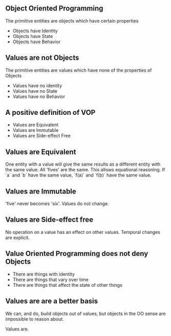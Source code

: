 <html><body><div id="outline-container-org5372f25" class="outline-2">
<h2 id="org5372f25">Object Oriented Programming</h2>
<div class="outline-text-2" id="text-org5372f25">
 The primitive entities are objects which have certain properties 

<ul class="org-ul">
<li>Objects have Identity</li>
<li>Objects have State</li>
<li>Objects have Behavior</li>
</ul>
</div>
</div>

<div id="outline-container-orgae5a05b" class="outline-2">
<h2 id="orgae5a05b">Values are not Objects</h2>
<div class="outline-text-2" id="text-orgae5a05b">
 The primitive entities are values which have none of the properties of Objects 

<ul class="org-ul">
<li>Values have no identity</li>
<li>Values have no State</li>
<li>Values have no Behavior</li>
</ul>
</div>
</div>

<div id="outline-container-org559c00a" class="outline-2">
<h2 id="org559c00a">A positive definition of VOP</h2>
<div class="outline-text-2" id="text-org559c00a">
<ul class="org-ul">
<li>Values are Equivalent</li>
<li>Values are Immutable</li>
<li>Values are Side-effect Free</li>
</ul>
</div>
</div>

<div id="outline-container-orgc5cb65c" class="outline-2">
<h2 id="orgc5cb65c">Values are Equivalent</h2>
<div class="outline-text-2" id="text-orgc5cb65c">
 One entity with a value will give the same results as a different entity with the same value. All 'fives' are the same. This allows equational reasoning. If `a` and `b` have the same value, `f(a)` and `f(b)` have the same value. 
</div>
</div>

<div id="outline-container-org24467e2" class="outline-2">
<h2 id="org24467e2">Values are Immutable</h2>
<div class="outline-text-2" id="text-org24467e2">
 'five' never becomes 'six'. Values do not change. 
</div>
</div>

<div id="outline-container-org5833d94" class="outline-2">
<h2 id="org5833d94">Values are Side-effect free</h2>
<div class="outline-text-2" id="text-org5833d94">
 No operation on a value has an effect on other values. Temporal changes are explicit. 
</div>
</div>

<div id="outline-container-org44be465" class="outline-2">
<h2 id="org44be465">Value Oriented Programming does not deny Objects</h2>
<div class="outline-text-2" id="text-org44be465">
<ul class="org-ul">
<li>There are things with identity</li>
<li>There are things that vary over time</li>
<li>There are things that affect the state of other things</li>
</ul>
</div>
</div>

<div id="outline-container-orge78ff25" class="outline-2">
<h2 id="orge78ff25">Values are are a better basis</h2>
<div class="outline-text-2" id="text-orge78ff25">
 We can, and do, build objects out of values, but objects in the OO sense are impossible to reason about. 

 Values are. 
</div>
</div></body></html>